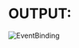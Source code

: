 # OUTPUT:

![EventBinding](https://user-images.githubusercontent.com/77727169/114075913-b1904980-98c3-11eb-9875-5bfbbcddc9c9.png)
